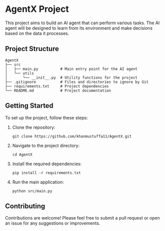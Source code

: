 # AgentX Project

This project aims to build an AI agent that can perform various tasks. The AI agent will be designed to learn from its environment and make decisions based on the data it processes.

## Project Structure

```
AgentX
├── src
│   ├── main.py          # Main entry point for the AI agent
│   └── utils
│       └── __init__.py  # Utility functions for the project
├── .gitignore           # Files and directories to ignore by Git
├── requirements.txt     # Project dependencies
└── README.md            # Project documentation
```

## Getting Started

To set up the project, follow these steps:

1. Clone the repository:
   ```
   git clone https://github.com/khanmustuffa11/AgentX.git
   ```

2. Navigate to the project directory:
   ```
   cd AgentX
   ```

3. Install the required dependencies:
   ```
   pip install -r requirements.txt
   ```

4. Run the main application:
   ```
   python src/main.py
   ```

## Contributing

Contributions are welcome! Please feel free to submit a pull request or open an issue for any suggestions or improvements.